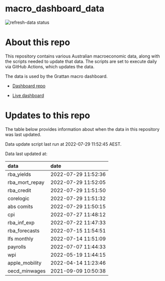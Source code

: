 
<!-- README.md is generated from README.Rmd. Please edit that file -->

# macro\_dashboard\_data

<!-- badges: start -->

![refresh-data
status](https://github.com/grattan/macro_dashboard_data/workflows/refresh-data/badge.svg)

<!-- badges: end -->

# About this repo

This repository contains various Australian macroeconomic data, along
with the scripts needed to update that data. The scripts are set to
execute daily via GitHub Actions, which updates the data.

The data is used by the Grattan macro dashboard.

  - [Dashboard repo](https://github.com/grattan/macrodashboard)

  - [Live dashboard](https://mattcowgill.shinyapps.io/macrodashboard/)

# Updates to this repo

The table below provides information about when the data in this
repository was last updated.

Data update script last run at 2022-07-29 11:52:45 AEST.

Data last updated at:

| data             | date                |
| :--------------- | :------------------ |
| rba\_yields      | 2022-07-29 11:52:36 |
| rba\_mort\_repay | 2022-07-29 11:52:05 |
| rba\_credit      | 2022-07-29 11:51:50 |
| corelogic        | 2022-07-29 11:51:32 |
| abs comits       | 2022-07-29 11:50:15 |
| cpi              | 2022-07-27 11:48:12 |
| rba\_inf\_exp    | 2022-07-22 11:47:33 |
| rba\_forecasts   | 2022-07-15 11:54:51 |
| lfs monthly      | 2022-07-14 11:51:09 |
| payrolls         | 2022-07-07 11:44:33 |
| wpi              | 2022-05-19 11:44:15 |
| apple\_mobility  | 2022-04-14 11:23:46 |
| oecd\_minwages   | 2021-09-09 10:50:38 |

